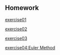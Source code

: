 ## Homework
[exercise01](https://github.com/po1sonace/computational_physics_N2015301510023/blob/master/exercise01.md)  

[exercise02](https://github.com/po1sonace/computational_physics_N2015301510023/blob/master/exercise02.md)  

[exercise03](https://github.com/po1sonace/computational_physics_N2015301510023/blob/master/exercise03.md)

[exercise04:Euler Method]()
